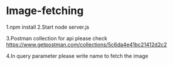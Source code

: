# Image-fetching
1.npm install
2.Start node server.js

3.Postman collection for api please check
https://www.getpostman.com/collections/5c6da4e41bc21412d2c2

4.In query parameter please write name to fetch the image 
